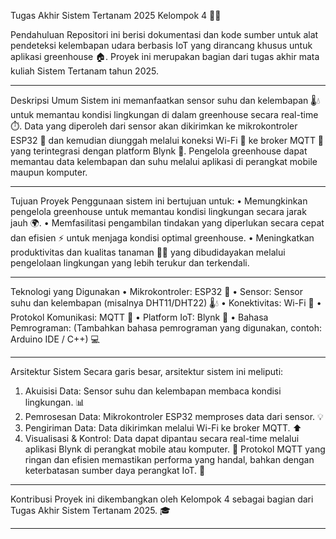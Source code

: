 Tugas Akhir Sistem Tertanam 2025 Kelompok 4 🌿💧

Pendahuluan
Repositori ini berisi dokumentasi dan kode sumber untuk alat pendeteksi kelembapan udara berbasis IoT yang dirancang khusus untuk aplikasi greenhouse 🏠. Proyek ini merupakan bagian dari tugas akhir mata kuliah Sistem Tertanam tahun 2025.
________________________________________
Deskripsi Umum
Sistem ini memanfaatkan sensor suhu dan kelembapan 🌡️💧 untuk memantau kondisi lingkungan di dalam greenhouse secara real-time ⏱️. Data yang diperoleh dari sensor akan dikirimkan ke mikrokontroler ESP32 🧠 dan kemudian diunggah melalui koneksi Wi-Fi 📶 ke broker MQTT 📡 yang terintegrasi dengan platform Blynk 📱. Pengelola greenhouse dapat memantau data kelembapan dan suhu melalui aplikasi di perangkat mobile maupun komputer.
________________________________________
Tujuan Proyek
Penggunaan sistem ini bertujuan untuk:
•	Memungkinkan pengelola greenhouse untuk memantau kondisi lingkungan secara jarak jauh 🌍.
•	Memfasilitasi pengambilan tindakan yang diperlukan secara cepat dan efisien ⚡ untuk menjaga kondisi optimal greenhouse.
•	Meningkatkan produktivitas dan kualitas tanaman 🌱🌼 yang dibudidayakan melalui pengelolaan lingkungan yang lebih terukur dan terkendali.
________________________________________
Teknologi yang Digunakan
•	Mikrokontroler: ESP32 🧠
•	Sensor: Sensor suhu dan kelembapan (misalnya DHT11/DHT22) 🌡️💧
•	Konektivitas: Wi-Fi 📶
•	Protokol Komunikasi: MQTT 📡
•	Platform IoT: Blynk 📱
•	Bahasa Pemrograman: (Tambahkan bahasa pemrograman yang digunakan, contoh: Arduino IDE / C++) 💻
________________________________________
Arsitektur Sistem
Secara garis besar, arsitektur sistem ini meliputi:
1.	Akuisisi Data: Sensor suhu dan kelembapan membaca kondisi lingkungan. 📊
2.	Pemrosesan Data: Mikrokontroler ESP32 memproses data dari sensor. 💡
3.	Pengiriman Data: Data dikirimkan melalui Wi-Fi ke broker MQTT. ⬆️
4.	Visualisasi & Kontrol: Data dapat dipantau secara real-time melalui aplikasi Blynk di perangkat mobile atau komputer. 👀
Protokol MQTT yang ringan dan efisien memastikan performa yang handal, bahkan dengan keterbatasan sumber daya perangkat IoT. 💪
________________________________________
Kontribusi
Proyek ini dikembangkan oleh Kelompok 4 sebagai bagian dari Tugas Akhir Sistem Tertanam 2025. 🎓
________________________________________


